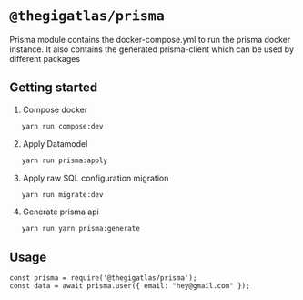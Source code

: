 # `@thegigatlas/prisma`

Prisma module contains the docker-compose.yml to run the prisma docker instance. 
It also contains the generated prisma-client which can be used by different packages 

## Getting started
  1. Compose docker
  ```bash
     yarn run compose:dev
  ```
  2. Apply Datamodel
  ```bash
     yarn run prisma:apply
  ```
  3. Apply raw SQL configuration migration
  ```bash
     yarn run migrate:dev
  ```
  4. Generate prisma api
  ```bash
     yarn run yarn prisma:generate
  ```

## Usage
  ```
  const prisma = require('@thegigatlas/prisma');
  const data = await prisma.user({ email: "hey@gmail.com" });
  ```
